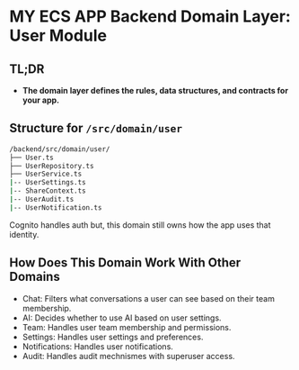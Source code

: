 # MY ECS APP Backend Domain Layer: User Module

## TL;DR

* **The domain layer defines the rules, data structures, and contracts for your app.**

## Structure for `/src/domain/user`

```bash
/backend/src/domain/user/
├── User.ts
├── UserRepository.ts
├── UserService.ts
|-- UserSettings.ts
|-- ShareContext.ts
|-- UserAudit.ts
|-- UserNotification.ts
```
Cognito handles auth but, this domain still owns how the app uses that identity.

## How Does This Domain Work With Other Domains

- Chat: Filters what conversations a user can see based on their team membership.
- AI: Decides whether to use AI based on user settings.
- Team: Handles user team membership and permissions.
- Settings: Handles user settings and preferences.
- Notifications: Handles user notifications.
- Audit: Handles audit mechnismes with superuser access.